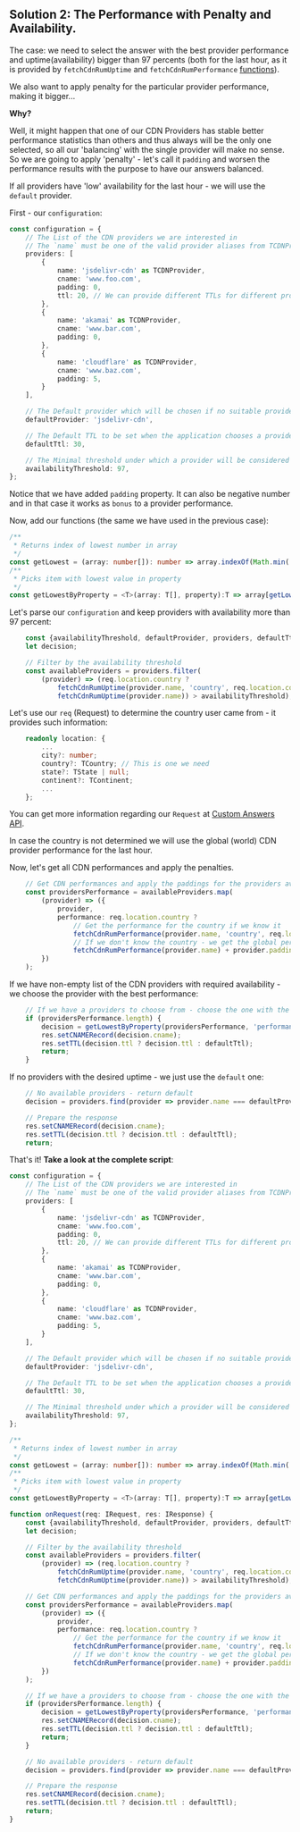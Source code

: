 ## Solution 2: The Performance with Penalty and Availability. <a name="case2"></a>
The case: we need to select the answer with the best provider performance and uptime(availability) bigger than 97 percents (both for the last hour, as it is provided by `fetchCdnRumUptime` and `fetchCdnRumPerformance` [functions](Custom-Answers-API#fetchcdnrumuptime)). 

We also want to apply penalty for the particular provider performance, making it bigger...

**Why?**

Well, it might happen that one of our CDN Providers has stable better performance statistics than others and thus always will be the only one selected, so all our 'balancing' with the single provider will make no sense. So we are going to apply 'penalty' - let's call it `padding` and worsen the performance results with the purpose to have our answers balanced.

If all providers have 'low' availability for the last hour - we will use the `default` provider.  

First - our `configuration`:
```typescript
const configuration = {
    // The List of the CDN providers we are interested in
    // The `name` must be one of the valid provider aliases from TCDNProvider type
    providers: [
        {
            name: 'jsdelivr-cdn' as TCDNProvider,
            cname: 'www.foo.com',
            padding: 0,
            ttl: 20, // We can provide different TTLs for different providers
        },
        {
            name: 'akamai' as TCDNProvider,
            cname: 'www.bar.com',
            padding: 0,
        },
        {
            name: 'cloudflare' as TCDNProvider,
            cname: 'www.baz.com',
            padding: 5,
        }
    ],

    // The Default provider which will be chosen if no suitable providers are found.
    defaultProvider: 'jsdelivr-cdn',

    // The Default TTL to be set when the application chooses a provider.
    defaultTtl: 30,

    // The Minimal threshold under which a provider will be considered unavailable
    availabilityThreshold: 97,
};
```
Notice that we have added `padding` property. It can also be negative number and in that case it works as `bonus` to a provider performance. 

Now, add our functions (the same we have used in the previous case):
```typescript
/**
 * Returns index of lowest number in array
 */
const getLowest = (array: number[]): number => array.indexOf(Math.min(...array));
/**
 * Picks item with lowest value in property
 */
const getLowestByProperty = <T>(array: T[], property):T => array[getLowest(array.map(item => item[property]))];
```

Let's parse our `configuration` and keep providers with availability more than 97 percent:
```typescript
    const {availabilityThreshold, defaultProvider, providers, defaultTtl} = configuration;
    let decision;

    // Filter by the availability threshold
    const availableProviders = providers.filter(
        (provider) => (req.location.country ?
            fetchCdnRumUptime(provider.name, 'country', req.location.country) :
            fetchCdnRumUptime(provider.name)) > availabilityThreshold);
```
Let's use our `req` (Request) to determine the country user came from - it provides such information:
```typescript
    readonly location: {
        ...
        city?: number;
        country?: TCountry; // This is one we need
        state?: TState | null;
        continent?: TContinent;
        ...
    };
```
You can get more information regarding our `Request` at [Custom Answers API](Custom-Answers-API#interfaces).

In case the country is not determined we will use the global (world) CDN provider performance for the last hour.

Now, let's get all CDN performances and apply the penalties. 
```typescript
    // Get CDN performances and apply the paddings for the providers available 
    const providersPerformance = availableProviders.map(
        (provider) => ({
            provider,
            performance: req.location.country ?
                // Get the performance for the country if we know it
                fetchCdnRumPerformance(provider.name, 'country', req.location.country) + provider.padding :
                // If we don't know the country - we get the global performance instead
                fetchCdnRumPerformance(provider.name) + provider.padding
        })
    );
```
If we have non-empty list of the CDN providers with required availability - we choose the provider with the best performance:
```typescript
    // If we have a providers to choose from - choose the one with the best performance
    if (providersPerformance.length) {
        decision = getLowestByProperty(providersPerformance, 'performance').provider;
        res.setCNAMERecord(decision.cname);
        res.setTTL(decision.ttl ? decision.ttl : defaultTtl);
        return;
    }
```
If no providers with the desired uptime - we just use the `default` one:
```typescript
    // No available providers - return default
    decision = providers.find(provider => provider.name === defaultProvider);

    // Prepare the response
    res.setCNAMERecord(decision.cname);
    res.setTTL(decision.ttl ? decision.ttl : defaultTtl);
    return;
```
That's it! **Take a look at the complete script**:
```typescript
const configuration = {
    // The List of the CDN providers we are interested in
    // The `name` must be one of the valid provider aliases from TCDNProvider type
    providers: [
        {
            name: 'jsdelivr-cdn' as TCDNProvider,
            cname: 'www.foo.com',
            padding: 0,
            ttl: 20, // We can provide different TTLs for different providers
        },
        {
            name: 'akamai' as TCDNProvider,
            cname: 'www.bar.com',
            padding: 0,
        },
        {
            name: 'cloudflare' as TCDNProvider,
            cname: 'www.baz.com',
            padding: 5,
        }
    ],

    // The Default provider which will be chosen if no suitable providers are found.
    defaultProvider: 'jsdelivr-cdn',

    // The Default TTL to be set when the application chooses a provider.
    defaultTtl: 30,

    // The Minimal threshold under which a provider will be considered unavailable
    availabilityThreshold: 97,
};

/**
 * Returns index of lowest number in array
 */
const getLowest = (array: number[]): number => array.indexOf(Math.min(...array));
/**
 * Picks item with lowest value in property
 */
const getLowestByProperty = <T>(array: T[], property):T => array[getLowest(array.map(item => item[property]))];

function onRequest(req: IRequest, res: IResponse) {
    const {availabilityThreshold, defaultProvider, providers, defaultTtl} = configuration;
    let decision;

    // Filter by the availability threshold
    const availableProviders = providers.filter(
        (provider) => (req.location.country ?
            fetchCdnRumUptime(provider.name, 'country', req.location.country) :
            fetchCdnRumUptime(provider.name)) > availabilityThreshold);

    // Get CDN performances and apply the paddings for the providers available
    const providersPerformance = availableProviders.map(
        (provider) => ({
            provider,
            performance: req.location.country ?
                // Get the performance for the country if we know it
                fetchCdnRumPerformance(provider.name, 'country', req.location.country) + provider.padding :
                // If we don't know the country - we get the global performance instead
                fetchCdnRumPerformance(provider.name) + provider.padding
        })
    );

    // If we have a providers to choose from - choose the one with the best performance for the last hour
    if (providersPerformance.length) {
        decision = getLowestByProperty(providersPerformance, 'performance').provider;
        res.setCNAMERecord(decision.cname);
        res.setTTL(decision.ttl ? decision.ttl : defaultTtl);
        return;
    }

    // No available providers - return default
    decision = providers.find(provider => provider.name === defaultProvider);

    // Prepare the response
    res.setCNAMERecord(decision.cname);
    res.setTTL(decision.ttl ? decision.ttl : defaultTtl);
    return;
}
```